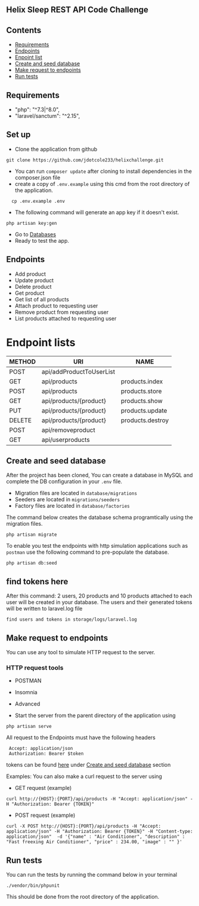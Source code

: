 ## Helix Sleep REST API Code Challenge

## Contents
* [Requirements](#requirements)
* [Endpoints](#endpoints)
* [Enpoint list](#endpoint-lists)
* [Create and seed database](#create-and-seed-database)
* [Make request to endpoints](#make-request-to-endpoints)
* [Run tests](#run-test)

## Requirements
* "php": "^7.3|^8.0",
* "laravel/sanctum": "^2.15",

## Set up
* Clone the application from github
```
git clone https://github.com/jdotcole233/helixchallenge.git
```
* You can run ```composer update``` after cloning to install dependencies in the composer.json file
* create a copy  of ```.env.example``` using this cmd from the root directory of the application.
```
  cp .env.example .env
```
* The following command will generate an app key if it doesn't exist.
```
php artisan key:gen
```

* Go to [Databases](#create-and-seed-database)
* Ready to test the app.


## Endpoints
- Add product  
- Update product
- Delete product
- Get product
- Get list of all products
- Attach product to requesting user
- Remove product from requesting user
- List products attached to requesting user

# Endpoint lists 

|  METHOD | URI | NAME
|---------|-----|------------------------------
|  POST | api/addProductToUserList | 
|  GET  |  api/products |  products.index
|  POST | api/products |  products.store
|  GET | api/products/{product} | products.show
|  PUT | api/products/{product} | products.update
|  DELETE | api/products/{product} | products.destroy
|  POST | api/removeproduct | 
|  GET | api/userproducts | 

## Create and seed database

After the project has been cloned, You can create a database in MySQL and complete the DB configuration in your ```.env``` file.

- Migration files are located in ```database/migrations```
- Seeders are located in ```migrations/seeders```
- Factory files are located in ```database/factories```

The command below creates the database schema programtically using the migration files.
```
php artisan migrate
```
To enable you test the endpoints with http simulation applications such as ```postman``` use the following command to pre-populate the database.
```
php artisan db:seed
```

## find tokens here
After this command: 2 users, 20 products and 10 products attached to each user will be created in your database. The users and their generated tokens will be written to laravel.log file
```
find users and tokens in storage/logs/laravel.log
```


## Make request to endpoints

You can use any tool to simulate HTTP request to the server.

### HTTP request tools
- POSTMAN
- Insomnia
- Advanced


- Start the server from the parent directory of the application using 

```
php artisan serve
```

All request to the Endpoints must have the following headers

```
 Accept: application/json
 Authorization: Bearer $token
```
tokens can be found [here](#find-tokens-here) under [Create and seed database](#create-and-seed-database) section

Examples: You can also make a curl request to the server using

- GET request (example)
```
curl http://{HOST}:{PORT}/api/products -H "Accept: application/json" -H "Authorization: Bearer {TOKEN}"
```

- POST request (example)

```
curl -X POST http://{HOST}:{PORT}/api/products -H "Accept: application/json" -H "Authorization: Bearer {TOKEN}" -H "Content-type: application/json"  -d '{"name" : "Air Conditioner", "description" : "Fast freexing Air Conditioner", "price" : 234.00, "image" : "" }'
```



## Run tests

You can run the tests by running the command below in your terminal 
```
./vendor/bin/phpunit
```
This should be done from the root directory of the application.

